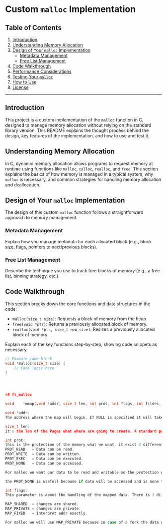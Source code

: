 # Custom `malloc` Implementation

## Table of Contents
1. [Introduction](#introduction)
2. [Understanding Memory Allocation](#understanding-memory-allocation)
3. [Design of Your `malloc` Implementation](#design-of-your-malloc-implementation)
    - [Metadata Management](#metadata-management)
    - [Free List Management](#free-list-management)
4. [Code Walkthrough](#code-walkthrough)
5. [Performance Considerations](#performance-considerations)
6. [Testing Your `malloc`](#testing-your-malloc)
7. [How to Use](#how-to-use)
8. [License](#license)

---

## Introduction
This project is a custom implementation of the `malloc` function in C, designed to manage memory allocation without relying on the standard library version. This README explains the thought process behind the design, key features of the implementation, and how to use and test it.

## Understanding Memory Allocation
In C, dynamic memory allocation allows programs to request memory at runtime using functions like `malloc`, `calloc`, `realloc`, and `free`. This section explains the basics of how memory is managed in a typical system, why `malloc` is necessary, and common strategies for handling memory allocation and deallocation.

## Design of Your `malloc` Implementation
The design of this custom `malloc` function follows a straightforward approach to memory management.

### Metadata Management
Explain how you manage metadata for each allocated block (e.g., block size, flags, pointers to next/previous blocks).

### Free List Management
Describe the technique you use to track free blocks of memory (e.g., a free list, binning strategy, etc.).

## Code Walkthrough
This section breaks down the core functions and data structures in the code:

- `malloc(size_t size)`: Requests a block of memory from the heap.
- `free(void *ptr)`: Returns a previously allocated block of memory.
- `realloc(void *ptr, size_t new_size)`: Resizes a previously allocated block of memory.

Explain each of the key functions step-by-step, showing code snippets as necessary.

```c
// Example code block
void *malloc(size_t size) {
    // Code logic here
}




## ft_malloc

void    *mmap(void *addr, size_t len, int prot, int flags, int fildes, off_t off);

void *addr: 
The address where the map will begin, If NULL is specified it will take a random memory address, it can also be specified like this "FEED02A".

size_t len:
It's the len of the Pages what where are going to create. A standard page is 4096 bytes.

int prot:
this is the protection of the memory what we want. it exist 4 different protection :
PROT_READ   = Data can be read.
PROT_WRITE  = Data can be written.
PROT_EXEC   = Data can be executed.
PROT_NONE   = Data can be accessed.

For malloc we want our data to be read and writable so the protection will be PROT_READ | PROT_WRITE

the PROT_NONE is usefull because if data will be accessed and is none the programe will seg fault. it is use to have a page of NONE before the start of the heap like this if there is an oferflow somewhere the heap will not be accessible.

int flags:
This parameter is about the handling of the mapped data. There is 3 different flags:

MAP_SHARED  = changes are shared.
MAP_PRIVATE = changes are private.
MAP_FIXED   = Interpret addr exactly.

For malloc we will use MAP_PRIVATE because in case of a fork the data will remain private for each process and so it will be copied. if the flags was MAP_SHARED both process will have the same data.
